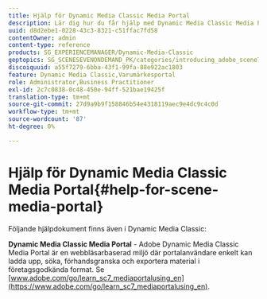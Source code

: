 ```yaml
---
title: Hjälp för Dynamic Media Classic Media Portal
description: Lär dig hur du får hjälp med Dynamic Media Classic Media Portal.
uuid: d8d2ebe1-0228-43c3-8321-c51ffac7fd58
contentOwner: admin
content-type: reference
products: SG_EXPERIENCEMANAGER/Dynamic-Media-Classic
geptopics: SG_SCENESEVENONDEMAND_PK/categories/introducing_adobe_scene7
discoiquuid: a55f7279-6bba-43f1-99fa-88e922ac1803
feature: Dynamic Media Classic,Varumärkesportal
role: Administrator,Business Practitioner
exl-id: 2c7c0838-0c48-450e-94ff-521bae19425f
translation-type: tm+mt
source-git-commit: 27d9a9b9f158846b54e4318119aec9e4dc9c4c0d
workflow-type: tm+mt
source-wordcount: '87'
ht-degree: 0%

---
```


# Hjälp för Dynamic Media Classic Media Portal{#help-for-scene-media-portal}

Följande hjälpdokument finns även i Dynamic Media Classic:

**Dynamic Media Classic Media Portal**  - Adobe Dynamic Media Classic Media Portal är en webbläsarbaserad miljö där portalanvändare enkelt kan ladda upp, söka, förhandsgranska och exportera material i företagsgodkända format. Se [www.adobe.com/go/learn_sc7_mediaportalusing_en](https://www.adobe.com/go/learn_sc7_mediaportalusing_en).

<!-- Is this topic still needed? -rb 04/22/21
 -->